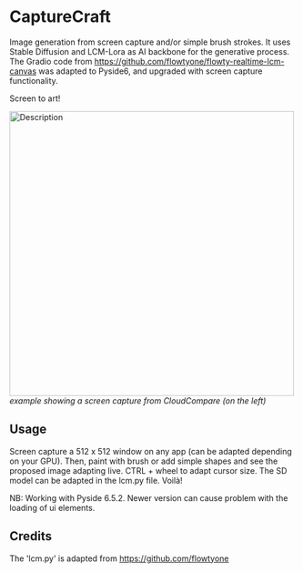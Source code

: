 # CaptureCraft
Image generation from screen capture and/or simple brush strokes. It uses Stable Diffusion and LCM-Lora as AI backbone for the generative process.
The Gradio code from <a>https://github.com/flowtyone/flowty-realtime-lcm-canvas</a> was adapted to Pyside6, and upgraded with screen capture functionality.

Screen to art!

<img src="paintlcm_lr3.gif" width="500" alt="Description">
<i>example showing a screen capture from CloudCompare (on the left)</i>

## Usage
Screen capture a 512 x 512 window on any app (can be adapted depending on your GPU). Then, paint with brush or add simple shapes and see the proposed image adapting live.
CTRL + wheel to adapt cursor size. The SD model can be adapted in the lcm.py file.
Voilà!

NB: Working with Pyside 6.5.2. Newer version can cause problem with the loading of ui elements.

## Credits
The 'lcm.py' is adapted from https://github.com/flowtyone


